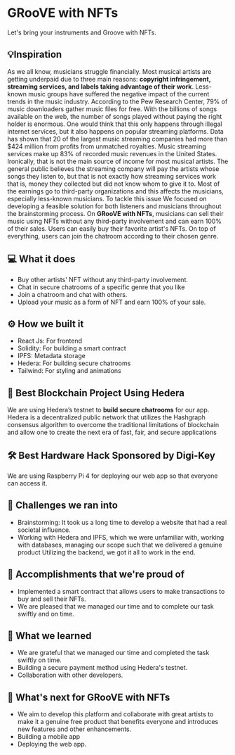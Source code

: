 # GRooVE with NFTs
Let's bring your instruments and Groove with NFTs.

## 💡Inspiration
As we all know, musicians struggle financially. Most musical artists are getting underpaid due to three main reasons: **copyright infringement, streaming services, and labels taking advantage of their work**. Less-known music groups have suffered the negative impact of the current trends in the music industry. According to the Pew Research Center, 79% of music downloaders gather music files for free. With the billions of songs available on the web, the number of songs played without paying the right holder is enormous. One would think that this only happens through illegal internet services, but it also happens on popular streaming platforms. Data has shown that 20 of the largest music streaming companies had more than $424 million from profits from unmatched royalties. Music streaming services make up 83% of recorded music revenues in the United States. Ironically, that is not the main source of income for most musical artists. The general public believes the streaming company will pay the artists whose songs they listen to, but that is not exactly how streaming services work that is, money they collected but did not know whom to give it to. Most of the earnings go to third-party organizations and this affects the musicians, especially less-known musicians. To tackle this issue We focused on developing a feasible solution for both listeners and musicians throughout the brainstorming process. On **GRooVE with NFTs**, musicians can sell their music using NFTs without any third-party involvement and can earn 100% of their sales. Users can easily buy their favorite artist's NFTs. On top of everything, users can join the chatroom according to their chosen genre.



## 💻 What it does
- Buy other artists' NFT without any third-party involvement.
- Chat in secure chatrooms of a specific genre that you like 
- Join a chatroom and chat with others.
- Upload your music as a form of NFT and earn 100% of your sale.

## ⚙️ How we built it

- React Js: For frontend
- Solidity: For building a smart contract
- IPFS: Metadata storage
- Hedera: For building secure chatrooms
- Tailwind: For styling and animations

## 🔐 Best Blockchain Project Using Hedera

We are using Hedera’s testnet to **build secure chatrooms** for our app. Hedera is a decentralized public network that utilizes the Hashgraph consensus algorithm to overcome the traditional limitations of blockchain and allow one to create the next era of fast, fair, and secure applications

## 🛠 Best Hardware Hack Sponsored by Digi-Key

We are using Raspberry Pi 4 for deploying our web app so that everyone can access it.

## 🧠 Challenges we ran into

- Brainstorming: It took us a long time to develop a website that had a real societal influence.
- Working with Hedera and IPFS, which we were unfamiliar with, working with databases, managing our scope such that we delivered a genuine product
Utilizing the backend, we got it all to work in the end.

## 🏅 Accomplishments that we're proud of
- Implemented a smart contract that allows users to make transactions to buy and sell their NFTs.
- We are pleased that we managed our time and to complete our task swiftly and on time.

## 📖 What we learned
- We are grateful that we managed our time and completed the task swiftly on time.
- Building a secure payment method using Hedera's testnet.
- Collaboration with other developers.

## 🚀 What's next for GRooVE with NFTs
- We aim to develop this platform and collaborate with great artists to make it a genuine free product that benefits everyone and introduces new features and other enhancements.
- Building a mobile app
- Deploying the web app.

